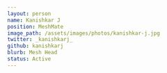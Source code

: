 ```yaml
---
layout: person
name: Kanishkar J
position: MeshMate
image_path: /assets/images/photos/kanishkar-j.jpg
twitter: _kanishkarj_
github: kanishkarj
blurb: Mesh Head
status: Active
---
```

